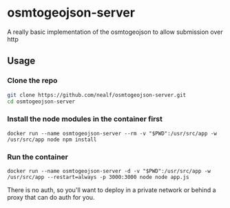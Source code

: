 # osmtogeojson-server
A really basic implementation of the osmtogeojson to allow submission over http

Usage
-----
### Clone the repo
```bash
git clone https://github.com/nealf/osmtogeojson-server.git
cd osmtogeojson-server
```

### Install the node modules in the container first
`docker run --name osmtogeojson-server --rm -v "$PWD":/usr/src/app -w /usr/src/app node npm install`

### Run the container
`docker run --name osmtogeojson-server -d -v "$PWD":/usr/src/app -w /usr/src/app --restart=always -p 3000:3000 node node app.js`


There is no auth, so you'll want to deploy in a private network or behind a proxy that can do auth for you.
